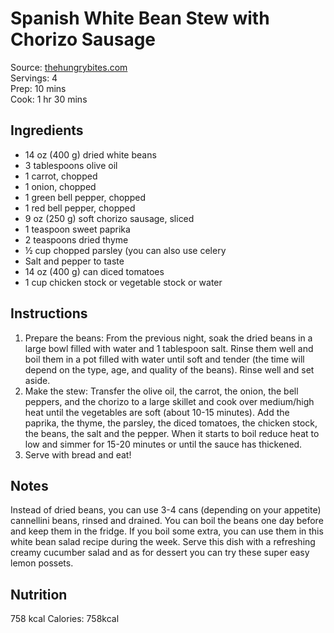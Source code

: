 # Spanish White Bean Stew with Chorizo Sausage

Source: [thehungrybites.com](https://www.thehungrybites.com/spanish-white-bean-stew-with-chorizo-sausage/)  
Servings: 4  
Prep: 10 mins  
Cook: 1 hr 30 mins  


## Ingredients

- 14 oz (400 g) dried white beans
- 3 tablespoons olive oil
- 1 carrot, chopped
- 1 onion, chopped
- 1 green bell pepper, chopped
- 1 red bell pepper, chopped
- 9 oz (250 g) soft chorizo sausage, sliced
- 1 teaspoon sweet paprika
- 2 teaspoons dried thyme
- ½ cup chopped parsley (you can also use celery
- Salt and pepper to taste
- 14 oz (400 g) can diced tomatoes
- 1 cup chicken stock or vegetable stock or water


## Instructions

1. Prepare the beans: From the previous night, soak the dried beans in a large bowl filled with water and 1 tablespoon salt. Rinse them well and boil them in a pot filled with water until soft and tender (the time will depend on the type, age, and quality of the beans). Rinse well and set aside.
2. Make the stew: Transfer the olive oil, the carrot, the onion, the bell peppers, and the chorizo to a large skillet and cook over medium/high heat until the vegetables are soft (about 10-15 minutes). Add the paprika, the thyme, the parsley, the diced tomatoes, the chicken stock, the beans, the salt and the pepper. When it starts to boil reduce heat to low and simmer for 15-20 minutes or until the sauce has thickened.
3. Serve with bread and eat!


## Notes

Instead of dried beans, you can use 3-4 cans (depending on your appetite) cannellini beans, rinsed and drained.
You can boil the beans one day before and keep them in the fridge. If you boil some extra, you can use them in this white bean salad recipe during the week.
Serve this dish with a refreshing creamy cucumber salad and as for dessert you can try these super easy lemon possets.


## Nutrition

758 kcal
Calories: 758kcal